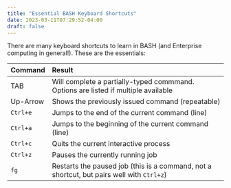 ```yaml
---
title: "Essential BASH Keyboard Shortcuts"
date: 2023-03-11T07:29:52-04:00
draft: false
---
```


There are many keyboard shortcuts to learn in BASH (and Enterprise computing in general!).  These are the essentials:

| Command   | Result                                                                                    |
| --------- |:----------------------------------------------------------------------------------------- |
| TAB       | Will complete a partially-typed commmand.  Options are listed if multiple available       |
| Up-Arrow  | Shows the previously issued command (repeatable)                                          |
| `Ctrl+e`  | Jumps to the end of the current command (line)                                            |
| `Ctrl+a`  | Jumps to the beginning of the current command (line)                                      |
| `Ctrl+c`  | Quits the current interactive process                                                     |
| `Ctrl+z`  | Pauses the currently running job                                                          |
| `fg`      | Restarts the paused job (this is a command, not a shortcut, but pairs well with `Ctrl+z`) |
  
